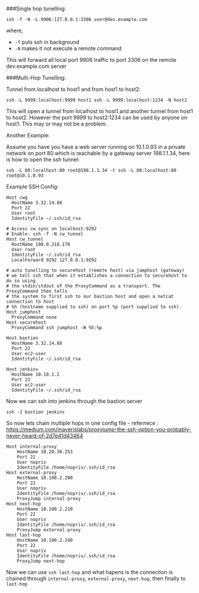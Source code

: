 ###Single hop tunelling:

```
ssh -f -N -L 9906:127.0.0.1:3306 user@dev.example.com
```

where,
  * `-f` puts ssh in background 
  * `-N` makes it not execute a remote command

This will forward all local port 9906 traffic to port 3306 on the remote dev.example.com server

###Multi-Hop Tunelling:

Tunnel from localhost to host1 and from host1 to host2:

```
ssh -L 9999:localhost:9999 host1 ssh -L 9999:localhost:1234 -N host2
```

This will open a tunnel from localhost to host1 and another tunnel from host1 to host2. However the port 9999 to host2:1234 can be used by anyone on host1. This may or may not be a problem.

Another Example:

Assume you have you have a web server running on 10.1.0.93 in a private network on port 80 which is reachable by a gateway server 198.1.1.34, here is how to open the ssh tunnel:

```
ssh -L 80:localhost:80 root@198.1.1.34 -t ssh -L 80:localhost:80 root@10.1.0.93
```

Example SSH Config:

```
Host cwg
  HostName 3.32.14.88
  Port 22
  User root
  IdentityFile ~/.ssh/id_rsa

# Access cw sync on localhost:9292
# Enable: ssh -f -N cw_tunnel
Host cw_tunnel
  HostName 198.0.218.178
  User root
  IdentityFile ~/.ssh/id_rsa
  LocalForward 9292 127.0.0.1:9292

# auto tunelling to securehost (remote host) via jumphost (gateway)
# we tell ssh that when it establishes a connection to securehost to do so using
# the stdin/stdout of the ProxyCommand as a transport. The ProxyCommand then tells
# the system to first ssh to our bastion host and open a netcat connection to host
# %h (hostname supplied to ssh) on port %p (port supplied to ssh).
Host jumphost
  ProxyCommand none
Host securehost
  ProxyCommand ssh jumphost -W %h:%p

Host bastion
  HostName 3.32.14.88
  Port 22
  User ec2-user
  IdentityFile ~/.ssh/id_rsa

Host jenkins
  HostName 10.10.1.2
  Port 22
  User ec2-user
  IdentityFile ~/.ssh/id_rsa

```
Now we can ssh into jenkins through the bastion server

```
ssh -J bastion jenkins
```


So now lets chain multiple hops in one config file
    - refernece : https://medium.com/maverislabs/proxyjump-the-ssh-option-you-probably-never-heard-of-2d7e41d43464

```
Host internal-proxy
    HostName 10.20.30.253
    Port 22
    User nopriv
    IdentityFile /home/nopriv/.ssh/id_rsa
Host external-proxy
    HostName 10.100.2.200
    Port 22
    User nopriv
    IdentityFile /home/nopriv/.ssh/id_rsa
    ProxyJump internal-proxy
Host next-hop
    HostName 10.100.2.210
    Port 22
    User nopriv
    IdentityFile /home/nopriv/.ssh/id_rsa
    ProxyJump external-proxy
Host last-hop
    HostName 10.100.2.240
    Port 22
    User nopriv
    IdentityFile /home/nopriv/.ssh/id_rsa
    ProxyJump next-hop
```

Now we can use `ssh last-hop` and what hapens is the connection is chained through `internal-proxy`, `external-proxy`, `next-hop`, then finally to `last-hop`


